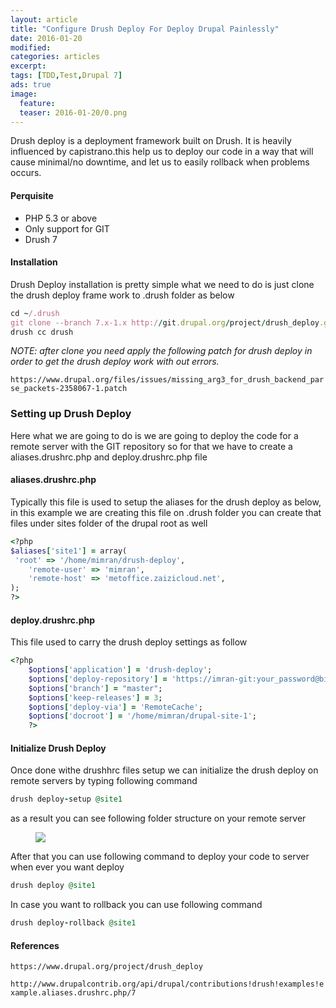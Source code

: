 ```yaml
---
layout: article
title: "Configure Drush Deploy For Deploy Drupal Painlessly"
date: 2016-01-20
modified:
categories: articles
excerpt:
tags: [TDD,Test,Drupal 7]
ads: true
image:
  feature: 
  teaser: 2016-01-20/0.png
---  
```


Drush deploy is a deployment framework built on Drush. It is heavily influenced by capistrano.this 
help us to deploy our code in a way that will cause minimal/no downtime, and let us to easily rollback 
when problems occurs.

#### Perquisite

* PHP 5.3 or above
* Only support for GIT
* Drush 7

#### Installation

Drush Deploy installation is pretty simple what we need to do is just clone the drush deploy frame work to .drush folder as below

```ruby
cd ~/.drush
git clone --branch 7.x-1.x http://git.drupal.org/project/drush_deploy.git
drush cc drush
```

*NOTE: after clone you need apply the following patch for drush deploy in order to get the drush deploy work with out errors.*

`https://www.drupal.org/files/issues/missing_arg3_for_drush_backend_parse_packets-2358067-1.patch`

### Setting up Drush Deploy

Here what we are going to do is we are going to deploy the code for a remote server with the GIT repository 
so for that we have to create a aliases.drushrc.php and deploy.drushrc.php file

#### aliases.drushrc.php

Typically this file is used to setup the aliases for the drush deploy as below, in this example we are creating this file 
on .drush folder you can create that files under sites folder of the drupal root as well

```ruby
<?php
$aliases['site1'] = array(
 'root' => '/home/mimran/drush-deploy',
    'remote-user' => 'mimran',
    'remote-host' => 'metoffice.zaizicloud.net',
);
?>
```

#### deploy.drushrc.php

This file used to carry the drush deploy settings as follow

```ruby
<?php
    $options['application'] = 'drush-deploy';
    $options['deploy-repository'] = 'https://imran-git:your_password@bitbucket.org/imran-git/drush-deploy.git';
    $options['branch'] = "master";
    $options['keep-releases'] = 3;
    $options['deploy-via'] = 'RemoteCache';
    $options['docroot'] = '/home/mimran/drupal-site-1';
    ?>
```

#### Initialize Drush Deploy

Once done withe drushhrc files setup we can initialize the drush deploy on remote servers by typing following command

```ruby
drush deploy-setup @site1
```

as a result you can see following folder structure on your remote server

<figure>
	<a href="#"><img src="{{ site.url }}/images/2016-01-20/1.png"></a>
	<figcaption></figcaption>
</figure>

After that you can use following command to deploy your code to server when ever you want deploy

```ruby
drush deploy @site1
```

In case you want to rollback you can use following command

```ruby
drush deploy-rollback @site1
```

#### References

`https://www.drupal.org/project/drush_deploy`

`http://www.drupalcontrib.org/api/drupal/contributions!drush!examples!example.aliases.drushrc.php/7`


